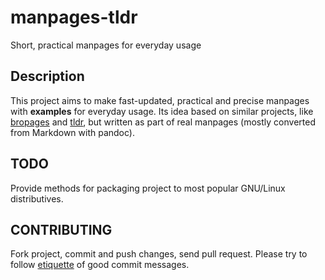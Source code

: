 manpages-tldr
=============

Short, practical manpages for everyday usage

Description
-----------

This project aims to make fast-updated, practical and precise manpages with
**examples** for everyday usage. Its idea based on similar projects, like
[bropages](http://bropages.org/) and [tldr](https://github.com/rprieto/tldr),
but written as part of real manpages (mostly converted from Markdown with
pandoc).

TODO
----

Provide methods for packaging project to most popular GNU/Linux distributives.

CONTRIBUTING
------------

Fork project, commit and push changes, send pull request.
Please try to follow
[etiquette](http://tbaggery.com/2008/04/19/a-note-about-git-commit-messages.html)
of good commit messages.
